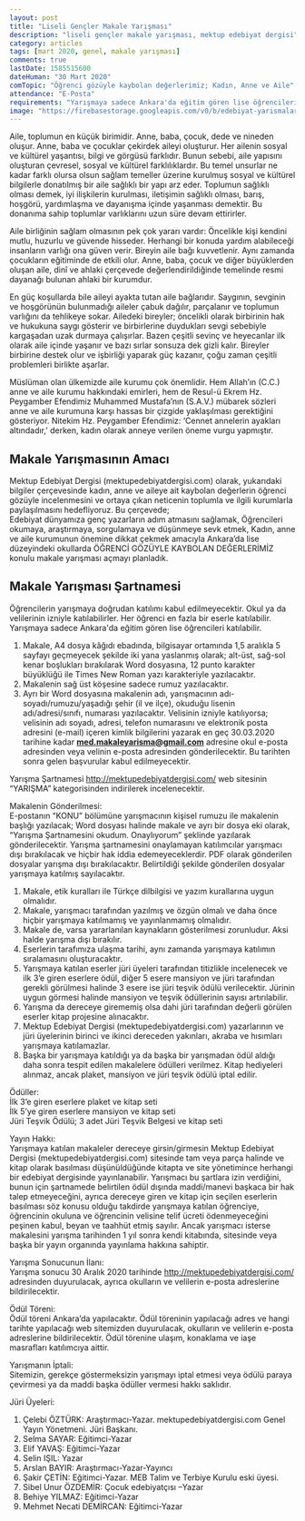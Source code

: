 ```yaml
---
layout: post
title: "Liseli Gençler Makale Yarışması"
description: "liseli gençler makale yarışması, mektup edebiyat dergisi"
category: articles
tags: [mart 2020, genel, makale yarışması]
comments: true
lastDate: 1585515600
dateHuman: "30 Mart 2020"
comTopic: "Öğrenci gözüyle kaybolan değerlerimiz; Kadın, Anne ve Aile"
attendance: "E-Posta"
requirements: "Yarışmaya sadece Ankara'da eğitim gören lise öğrencileri katılabilir."
image: "https://firebasestorage.googleapis.com/v0/b/edebiyat-yarismalari.appspot.com/o/mektup-edebiyat-dergisi-makale-yarismasi.png?alt=media&token=d465b24a-8988-45b9-8671-62125ec72f9c"
---
```


Aile, toplumun en küçük birimidir. Anne, baba, çocuk, dede ve nineden oluşur. Anne, baba ve çocuklar çekirdek aileyi oluşturur.  Her ailenin sosyal ve kültürel yaşantısı, bilgi ve görgüsü farklıdır. Bunun sebebi, aile yapısını oluşturan çevresel, sosyal ve kültürel farklılıklardır. Bu temel unsurlar ne kadar farklı olursa olsun sağlam temeller üzerine kurulmuş sosyal ve kültürel bilgilerle donatılmış bir aile sağlıklı bir yapı arz eder. Toplumun sağlıklı olması demek, iyi ilişkilerin kurulması, iletişimin sağlıklı olması, barış, hoşgörü, yardımlaşma ve dayanışma içinde yaşanması demektir. Bu donanıma sahip toplumlar varlıklarını uzun süre devam ettirirler.

Aile birliğinin sağlam olmasının pek çok yararı vardır: Öncelikle kişi kendini mutlu, huzurlu ve güvende hisseder. Herhangi bir konuda yardım alabileceği insanların varlığı ona güven verir. Bireyin aile bağı kuvvetlenir. Aynı zamanda çocukların eğitiminde de etkili olur. Anne, baba, çocuk ve diğer büyüklerden oluşan aile, dinî ve ahlaki çerçevede değerlendirildiğinde temelinde resmi dayanağı bulunan ahlaki bir kurumdur.

En güç koşullarda bile aileyi ayakta tutan aile bağlarıdır. Saygının, sevginin ve hoşgörünün bulunmadığı aileler çabuk dağılır, parçalanır ve toplumun varlığını da tehlikeye sokar. Ailedeki bireyler; öncelikli olarak birbirinin hak ve hukukuna saygı gösterir ve birbirlerine duydukları sevgi sebebiyle kargaşadan uzak durmaya çalışırlar. Bazen çeşitli sevinç ve heyecanlar ilk olarak aile içinde yaşanır ve bazı sırlar sonsuza dek gizli kalır. Bireyler birbirine destek olur ve işbirliği yaparak güç kazanır, çoğu zaman çeşitli problemleri birlikte aşarlar.

Müslüman olan ülkemizde aile kurumu çok önemlidir. Hem Allah’ın (C.C.) anne ve aile kurumu hakkındaki emirleri, hem de Resul-ü Ekrem Hz. Peygamber Efendimiz Muhammed Mustafa’nın (S.A.V.) mübarek sözleri anne ve aile kurumuna karşı hassas bir çizgide yaklaşılması gerektiğini gösteriyor. Nitekim Hz. Peygamber Efendimiz: ‘Cennet annelerin ayakları altındadır,' derken, kadın olarak anneye verilen öneme vurgu yapmıştır. 

## Makale Yarışmasının Amacı  
Mektup Edebiyat Dergisi (mektupedebiyatdergisi.com) olarak, yukarıdaki bilgiler çerçevesinde kadın, anne ve aileye ait kaybolan değerlerin öğrenci gözüyle incelenmesini ve ortaya çıkan neticenin toplumla ve ilgili kurumlarla paylaşılmasını hedefliyoruz.
Bu çerçevede;  
Edebiyat dünyamıza genç yazarların adım atmasını sağlamak,
Öğrencileri okumaya, araştırmaya, sorgulamaya ve düşünmeye sevk etmek,
Kadın, anne ve aile kurumunun önemine dikkat çekmek amacıyla Ankara’da lise düzeyindeki okullarda ÖĞRENCİ GÖZÜYLE KAYBOLAN DEĞERLERİMİZ konulu makale yarışması açmayı planladık.
 
## Makale Yarışması Şartnamesi  
Öğrencilerin yarışmaya doğrudan katılımı kabul edilmeyecektir. Okul ya da velilerinin izniyle katılabilirler.
Her öğrenci en fazla bir eserle katılabilir.
Yarışmaya sadece Ankara'da eğitim gören lise öğrencileri katılabilir.
1. Makale, A4 dosya kâğıdı ebadında, bilgisayar ortamında 1,5 aralıkla 5 sayfayı geçmeyecek şekilde iki yana yaslanmış olarak; alt-üst, sağ-sol kenar boşlukları bırakılarak Word dosyasına, 12 punto karakter büyüklüğü ile Times New Roman yazı karakteriyle yazılacaktır.
2. Makalenin sağ üst köşesine sadece rumuz yazılacaktır.
3. Ayrı bir Word dosyasına makalenin adı, yarışmacının adı-soyadı/rumuzu/yaşadığı şehir (il ve ilçe), okuduğu lisenin adı/adresi/sınıfı, numarası yazılacaktır. Velisinin izniyle katılıyorsa; velisinin adı soyadı, adresi, telefon numarasını ve elektronik posta adresini (e-mail) içeren kimlik bilgilerini yazarak en geç 30.03.2020 tarihine kadar **med.makaleyarisma@gmail.com** adresine okul e-posta adresinden veya velinin e-posta adresinden gönderilecektir. Bu tarihten sonra gelen başvurular kabul edilmeyecektir.

Yarışma Şartnamesi http://mektupedebiyatdergisi.com/ web sitesinin “YARIŞMA” kategorisinden indirilerek incelenecektir.

Makalenin Gönderilmesi:  
E-postanın “KONU” bölümüne yarışmacının kişisel rumuzu ile makalenin başlığı yazılacak; Word dosyası halinde makale ve ayrı bir dosya eki olarak, “Yarışma Şartnamesini okudum. Onaylıyorum” şeklinde yazılarak gönderilecektir. Yarışma şartnamesini onaylamayan katılımcılar yarışmacı dışı bırakılacak ve hiçbir hak iddia edemeyeceklerdir. PDF olarak gönderilen dosyalar yarışma dışı bırakılacaktır. Belirtildiği şekilde gönderilen dosyalar yarışmaya katılmış sayılacaktır.
1. Makale, etik kuralları ile Türkçe dilbilgisi ve yazım kurallarına uygun olmalıdır.
2. Makale, yarışmacı tarafından yazılmış ve özgün olmalı ve daha önce hiçbir yarışmaya katılmamış ve yayınlanmamış olmalıdır.
3. Makale de, varsa yararlanılan kaynakların gösterilmesi zorunludur. Aksi halde yarışma dışı bırakılır.
4. Eserlerin tarafımıza ulaşma tarihi, aynı zamanda yarışmaya katılımın sıralamasını oluşturacaktır.
5. Yarışmaya katılan eserler jüri üyeleri tarafından titizlikle incelenecek ve ilk 3’e giren eserlere ödül, diğer 5 esere mansiyon ve jüri tarafından gerekli görülmesi halinde 3 esere ise jüri teşvik ödülü verilecektir. Jürinin uygun görmesi halinde mansiyon ve teşvik ödüllerinin sayısı artırılabilir.
6. Yarışma da dereceye girememiş olsa dahi jüri tarafından değerli görülen eserler kitap
projesine alınacaktır.
7. Mektup Edebiyat Dergisi (mektupedebiyatdergisi.com) yazarlarının ve jüri üyelerinin birinci ve ikinci dereceden yakınları, akraba ve hısımları yarışmaya katılamazlar.
8. Başka bir yarışmaya katıldığı ya da başka bir yarışmadan ödül aldığı daha sonra tespit edilen makalelere ödülleri verilmez. Kitap hediyeleri alınmaz, ancak plaket,
mansiyon ve jüri teşvik ödülü iptal edilir.

Ödüller:  
İlk 3’e giren eserlere plaket ve kitap seti  
İlk 5’ye giren eserlere mansiyon ve kitap seti  
Jüri Teşvik Ödülü; 3 adet Jüri Teşvik Belgesi ve kitap seti  

Yayın Hakkı:  
Yarışmaya katılan makaleler dereceye girsin/girmesin Mektup Edebiyat Dergisi (mektupedebiyatdergisi.com) sitesinde tam veya parça halinde ve kitap olarak basılması düşünüldüğünde kitapta ve site yönetimince herhangi bir edebiyat dergisinde yayınlanabilir. Yarışmacı bu şartlara izin verdiğini, bunun için şartnamede belirtilen ödül dışında maddi/manevi başkaca bir hak talep etmeyeceğini, ayrıca dereceye giren ve kitap için seçilen eserlerin basılması söz konusu olduğu takdirde yarışmaya katılan öğrenciye, öğrencinin okuluna ve öğrencinin velisine telif ücreti ödenmeyeceğini peşinen kabul, beyan ve taahhüt etmiş sayılır. Ancak yarışmacı isterse makalesini yarışma tarihinden 1 yıl sonra kendi kitabında, sitesinde veya başka bir yayın organında yayınlama hakkına sahiptir.

Yarışma Sonucunun İlanı:  
Yarışma sonucu 30 Aralık 2020 tarihinde http://mektupedebiyatdergisi.com/ adresinden duyurulacak, ayrıca okulların ve velilerin e-posta adreslerine bildirilecektir.

Ödül Töreni:  
Ödül töreni Ankara’da yapılacaktır. Ödül töreninin yapılacağı adres ve hangi tarihte yapılacağı web sitemizden duyurulacak, okulların ve velilerin e-posta adreslerine bildirilecektir. Ödül törenine ulaşım, konaklama ve iaşe masrafları katılımcıya aittir.

Yarışmanın İptali:  
Sitemizin, gerekçe göstermeksizin yarışmayı iptal etmesi veya ödülü paraya çevirmesi ya da maddi başka ödüller vermesi hakkı saklıdır.         

Jüri Üyeleri:  
1. Çelebi ÖZTÜRK: Araştırmacı-Yazar. mektupedebiyatdergisi.com Genel  Yayın Yönetmeni. Jüri Başkanı.  
2. Selma SAYAR: Eğitimci-Yazar
3. Elif YAVAŞ: Eğitimci-Yazar
4. Selin IŞIL: Yazar
5. Arslan BAYIR: Araştırmacı-Yazar-Yayıncı
6. Şakir ÇETİN: Eğitimci-Yazar. MEB Talim ve Terbiye Kurulu eski üyesi.
7. Sibel Unur ÖZDEMİR: Çocuk edebiyatçısı –Yazar
8. Behiye YILMAZ: Eğitimci-Yazar
9. Mehmet Necati DEMİRCAN: Eğitimci-Yazar